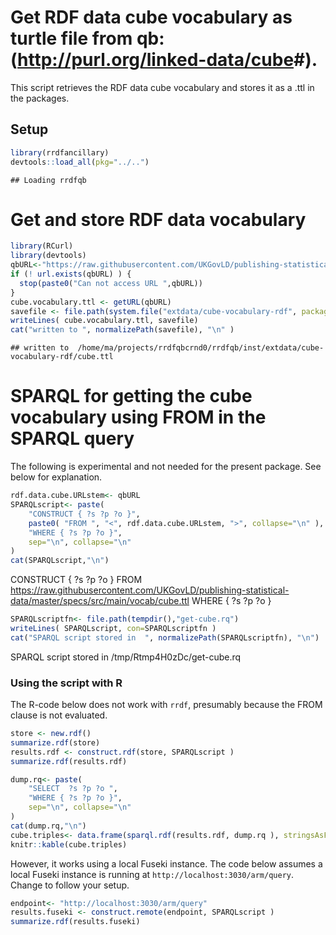Get RDF data cube vocabulary as turtle file from qb: (<http://purl.org/linked-data/cube>\#).
============================================================================================

This script retrieves the RDF data cube vocabulary and stores it as a .ttl in the packages.

Setup
-----

``` r
library(rrdfancillary)
devtools::load_all(pkg="../..")
```

    ## Loading rrdfqb

Get and store RDF data vocabulary
=================================

``` r
library(RCurl)
library(devtools)
qbURL<-"https://raw.githubusercontent.com/UKGovLD/publishing-statistical-data/master/specs/src/main/vocab/cube.ttl"
if (! url.exists(qbURL) ) {
  stop(paste0("Can not access URL ",qbURL))
}
cube.vocabulary.ttl <- getURL(qbURL)
savefile <- file.path(system.file("extdata/cube-vocabulary-rdf", package="rrdfqb"), "cube.ttl" )
writeLines( cube.vocabulary.ttl, savefile)
cat("written to ", normalizePath(savefile), "\n" )
```

    ## written to  /home/ma/projects/rrdfqbcrnd0/rrdfqb/inst/extdata/cube-vocabulary-rdf/cube.ttl

SPARQL for getting the cube vocabulary using FROM in the SPARQL query
=====================================================================

The following is experimental and not needed for the present package. See below for explanation.

``` r
rdf.data.cube.URLstem<- qbURL
SPARQLscript<- paste(
    "CONSTRUCT { ?s ?p ?o }",
    paste0( "FROM ", "<", rdf.data.cube.URLstem, ">", collapse="\n" ),
    "WHERE { ?s ?p ?o }",
    sep="\n", collapse="\n"
)
cat(SPARQLscript,"\n")
```

CONSTRUCT { ?s ?p ?o } FROM <https://raw.githubusercontent.com/UKGovLD/publishing-statistical-data/master/specs/src/main/vocab/cube.ttl> WHERE { ?s ?p ?o }

``` r
SPARQLscriptfn<- file.path(tempdir(),"get-cube.rq")
writeLines( SPARQLscript, con=SPARQLscriptfn )
cat("SPARQL script stored in  ", normalizePath(SPARQLscriptfn), "\n")
```

SPARQL script stored in /tmp/Rtmp4H0zDc/get-cube.rq

### Using the script with R

The R-code below does not work with `rrdf`, presumably because the FROM clause is not evaluated.

``` r
store <- new.rdf()
summarize.rdf(store)
results.rdf <- construct.rdf(store, SPARQLscript )
summarize.rdf(results.rdf)

dump.rq<- paste(
    "SELECT  ?s ?p ?o ",
    "WHERE { ?s ?p ?o }",
    sep="\n", collapse="\n"
)
cat(dump.rq,"\n")
cube.triples<- data.frame(sparql.rdf(results.rdf, dump.rq ), stringsAsFactors=FALSE)
knitr::kable(cube.triples)
```

However, it works using a local Fuseki instance. The code below assumes a local Fuseki instance is running at `http://localhost:3030/arm/query`. Change to follow your setup.

``` r
endpoint<- "http://localhost:3030/arm/query"
results.fuseki <- construct.remote(endpoint, SPARQLscript )
summarize.rdf(results.fuseki)
```

